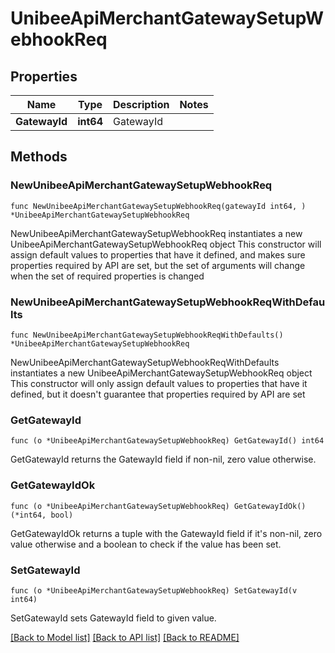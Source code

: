 # UnibeeApiMerchantGatewaySetupWebhookReq

## Properties

Name | Type | Description | Notes
------------ | ------------- | ------------- | -------------
**GatewayId** | **int64** | GatewayId | 

## Methods

### NewUnibeeApiMerchantGatewaySetupWebhookReq

`func NewUnibeeApiMerchantGatewaySetupWebhookReq(gatewayId int64, ) *UnibeeApiMerchantGatewaySetupWebhookReq`

NewUnibeeApiMerchantGatewaySetupWebhookReq instantiates a new UnibeeApiMerchantGatewaySetupWebhookReq object
This constructor will assign default values to properties that have it defined,
and makes sure properties required by API are set, but the set of arguments
will change when the set of required properties is changed

### NewUnibeeApiMerchantGatewaySetupWebhookReqWithDefaults

`func NewUnibeeApiMerchantGatewaySetupWebhookReqWithDefaults() *UnibeeApiMerchantGatewaySetupWebhookReq`

NewUnibeeApiMerchantGatewaySetupWebhookReqWithDefaults instantiates a new UnibeeApiMerchantGatewaySetupWebhookReq object
This constructor will only assign default values to properties that have it defined,
but it doesn't guarantee that properties required by API are set

### GetGatewayId

`func (o *UnibeeApiMerchantGatewaySetupWebhookReq) GetGatewayId() int64`

GetGatewayId returns the GatewayId field if non-nil, zero value otherwise.

### GetGatewayIdOk

`func (o *UnibeeApiMerchantGatewaySetupWebhookReq) GetGatewayIdOk() (*int64, bool)`

GetGatewayIdOk returns a tuple with the GatewayId field if it's non-nil, zero value otherwise
and a boolean to check if the value has been set.

### SetGatewayId

`func (o *UnibeeApiMerchantGatewaySetupWebhookReq) SetGatewayId(v int64)`

SetGatewayId sets GatewayId field to given value.



[[Back to Model list]](../README.md#documentation-for-models) [[Back to API list]](../README.md#documentation-for-api-endpoints) [[Back to README]](../README.md)


